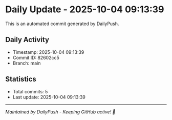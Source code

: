 # Daily Update - 2025-10-04 09:13:39

This is an automated commit generated by DailyPush.

## Daily Activity
- Timestamp: 2025-10-04 09:13:39
- Commit ID: 82602cc5
- Branch: main

## Statistics
- Total commits: 5
- Last update: 2025-10-04 09:13:39

---
*Maintained by DailyPush - Keeping GitHub active! 🚀*
